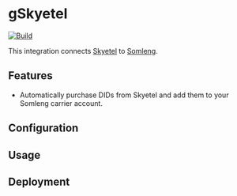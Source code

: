 # gSkyetel

[![Build](https://github.com/somleng/somleng-integrations/actions/workflows/skyetel.yml/badge.svg)](https://github.com/somleng/somleng-integrations/actions/workflows/skyetel.yml)

This integration connects [Skyetel](https://skyetel.com/) to [Somleng](https://www.somleng.org/docs.html).

## Features

* Automatically purchase DIDs from Skyetel and add them to your Somleng carrier account.

## Configuration

## Usage

## Deployment
